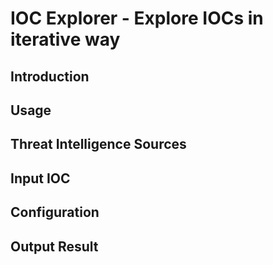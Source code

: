 # IOC Explorer - Explore IOCs in iterative way

## Introduction

## Usage

## Threat Intelligence Sources

## Input IOC

## Configuration

## Output Result
